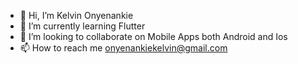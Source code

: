 - 👋 Hi, I’m Kelvin Onyenankie
- 🌱 I’m currently learning Flutter
- 💞️ I’m looking to collaborate on Mobile Apps both Android and Ios 
- 📫 How to reach me onyenankiekelvin@gmail.com

<!---
kelvin-X-flutter/kelvin-X-flutter is a ✨ special ✨ repository because its `README.md` (this file) appears on your GitHub profile.
You can click the Preview link to take a look at your changes.
--->
